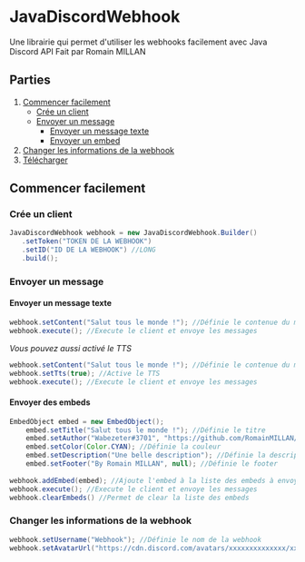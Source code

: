 # JavaDiscordWebhook
Une librairie qui permet d'utiliser les webhooks facilement avec Java Discord API
Fait par Romain MILLAN

## Parties
1. [Commencer facilement](#getting-started)
    - [Crée un client](#create-client)
    - [Envoyer un message](#send-messages)
       - [Envoyer un message texte](#send-textmessages)
       - [Envoyer un embed](#send-embeds)
2. [Changer les informations de la webhook](#change-webhook-metas)
3. [Télécharger](https://github.com/RomainMILLAN/)

## Commencer facilement
### Crée un client
```java
JavaDiscordWebhook webhook = new JavaDiscordWebhook.Builder()
   .setToken("TOKEN DE LA WEBHOOK")
   .setID("ID DE LA WEBHOOK") //LONG
   .build();
```
### Envoyer un message
#### Envoyer un message texte
```java
webhook.setContent("Salut tous le monde !"); //Définie le contenue du message
webhook.execute(); //Execute le client et envoye les messages
```
*Vous pouvez aussi activé le TTS*
```java
webhook.setContent("Salut tous le monde !"); //Définie le contenue du message
webhook.setTts(true); //Active le TTS
webhook.execute(); //Execute le client et envoye les messages
```
#### Envoyer des embeds
```java
EmbedObject embed = new EmbedObject();
    embed.setTitle("Salut tous le monde !"); //Définie le titre
    embed.setAuthor("Wabezeter#3701", "https://github.com/RomainMILLAN/", null); //Définie l'author
    embed.setColor(Color.CYAN); //Définie la couleur
    embed.setDescription("Une belle description"); //Définie la description
    embed.setFooter("By Romain MILLAN", null); //Définie le footer
        
webhook.addEmbed(embed); //Ajoute l'embed à la liste des embeds à envoyer
webhook.execute(); //Execute le client et envoye les messages
webhook.clearEmbeds() //Permet de clear la liste des embeds
```
### Changer les informations de la webhook
```java
webhook.setUsername("Webhook"); //Définie le nom de la webhook
webhook.setAvatarUrl("https://cdn.discord.com/avatars/xxxxxxxxxxxxxx/xxxxxxxxxxxxxxxxxxxxxxxxxx.png"); //Définie l'avatar de la webhook
```
